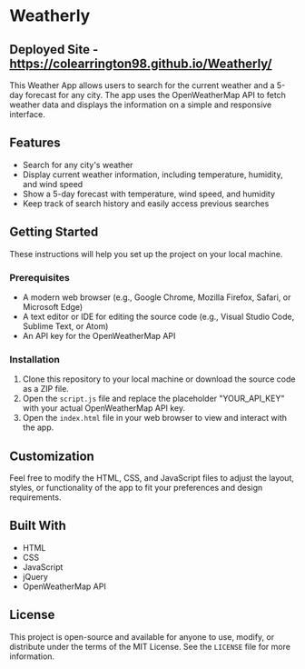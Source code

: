 # Weatherly

## Deployed Site - https://colearrington98.github.io/Weatherly/

This Weather App allows users to search for the current weather and a 5-day forecast for any city. The app uses the OpenWeatherMap API to fetch weather data and displays the information on a simple and responsive interface.

## Features

- Search for any city's weather
- Display current weather information, including temperature, humidity, and wind speed
- Show a 5-day forecast with temperature, wind speed, and humidity
- Keep track of search history and easily access previous searches

## Getting Started

These instructions will help you set up the project on your local machine.

### Prerequisites

- A modern web browser (e.g., Google Chrome, Mozilla Firefox, Safari, or Microsoft Edge)
- A text editor or IDE for editing the source code (e.g., Visual Studio Code, Sublime Text, or Atom)
- An API key for the OpenWeatherMap API

### Installation

1. Clone this repository to your local machine or download the source code as a ZIP file.
2. Open the `script.js` file and replace the placeholder "YOUR_API_KEY" with your actual OpenWeatherMap API key.
3. Open the `index.html` file in your web browser to view and interact with the app.

## Customization

Feel free to modify the HTML, CSS, and JavaScript files to adjust the layout, styles, or functionality of the app to fit your preferences and design requirements.

## Built With

- HTML
- CSS
- JavaScript
- jQuery
- OpenWeatherMap API

## License

This project is open-source and available for anyone to use, modify, or distribute under the terms of the MIT License. See the `LICENSE` file for more information.
